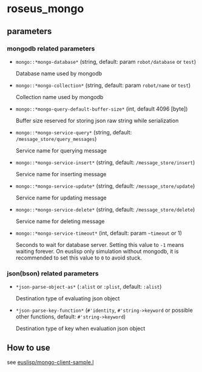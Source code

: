 roseus_mongo
============

## parameters

### mongodb related parameters

- `mongo::*mongo-database*` (string, default: param `robot/database` or `test`)

  Database name used by mongodb

- `mongo::*mongo-collection*` (string, default: param `robot/name` or `test`)

  Collection name used by mongodb

- `mongo::*mongo-query-default-buffer-size*` (int, default 4096 [byte])

  Buffer size reserved for storing json raw string while serialization

- `mongo::*mongo-service-query*` (string, default: `/message_store/query_messages`)

  Service name for querying message
  
- `mongo::*mongo-service-insert*` (string, default: `/message_store/insert`)

  Service name for inserting message
  
- `mongo::*mongo-service-update*` (string, default: `/message_store/update`)

  Service name for updating message

- `mongo::*mongo-service-delete*` (string, default: `/message_store/delete`)

  Service name for deleting message
  
- `mongo::*mongo-service-timeout*` (int, default: param `~timeout` or 1)

  Seconds to wait for database server. Setting this value to `-1` means waiting forever.
  On euslisp only simulation without mongodb, it is recommended to set this value to `0` to avoid stuck.

### json(bson) related parameters

- `*json-parse-object-as*` (`:alist` or `:plist`, default: `:alist`)

  Destination type of evaluating json object
  
- `*json-parse-key-function*` (`#'identity`, `#'string->keyword` or possible other functions, default: `#'string->keyword`)

  Destination type of key when evaluation json object


## How to use

see [euslisp/mongo-client-sample.l](euslisp/mongo-client-sample.l)
